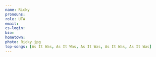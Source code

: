 ```yaml
---
name: Ricky
pronouns:
role: UTA
email:
cs-login:
bio:
hometown:
photo: Ricky.jpg
top-songs: [As It Was, As It Was, As It Was, As It Was, As It Was]
---
```

